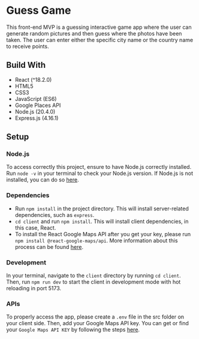 # Guess Game
This front-end MVP is a guessing interactive game app where the user can generate 
random pictures and then guess where the photos have been taken.
The user can enter either the specific city name or the country name
to receive points.

## Build With
- React (^18.2.0)
- HTML5
- CSS3
- JavaScript (ES6)
- Google Places API
- Node.js (20.4.0)
- Express.js (4.16.1)

## Setup
### Node.js
To access correctly this project, ensure to have Node.js correctly installed.
Run `node -v` in your terminal to check your Node.js version. If Node.js is not installed,
you can do so [here](https://nodejs.org/en).

### Dependencies
- Run `npm install` in the project directory. This will install server-related dependencies, such as `express`.
- `cd client` and run `npm install`. This will install client dependencies, in this case, React.
- To install the React Google Maps API after you get your key, please run `npm install @react-google-maps/api`. More information about this process can be found [here](https://www.npmjs.com/package/@react-google-maps/api).

### Development
In your terminal, navigate to the `client` directory by running `cd client`.
Then, run `npm run dev` to start the client in development mode with hot
reloading in port 5173.

### APIs
To properly access the app, please create a `.env` file in the src folder on your client side.
Then, add your Google Maps API key.
You can get or find your `Google Maps API KEY` by following the steps [here](https://developers.google.com/maps/documentation/javascript/get-api-key).
